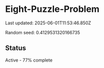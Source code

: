# Eight-Puzzle-Problem

Last updated: 2025-06-01T11:53:46.850Z

Random seed: 0.4129531320166735

## Status

Active - 77% complete